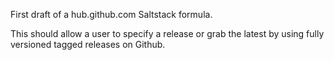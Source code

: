 First draft of a hub.github.com Saltstack formula.

This should allow a user to specify a release or grab the latest by using fully versioned tagged releases on Github.
